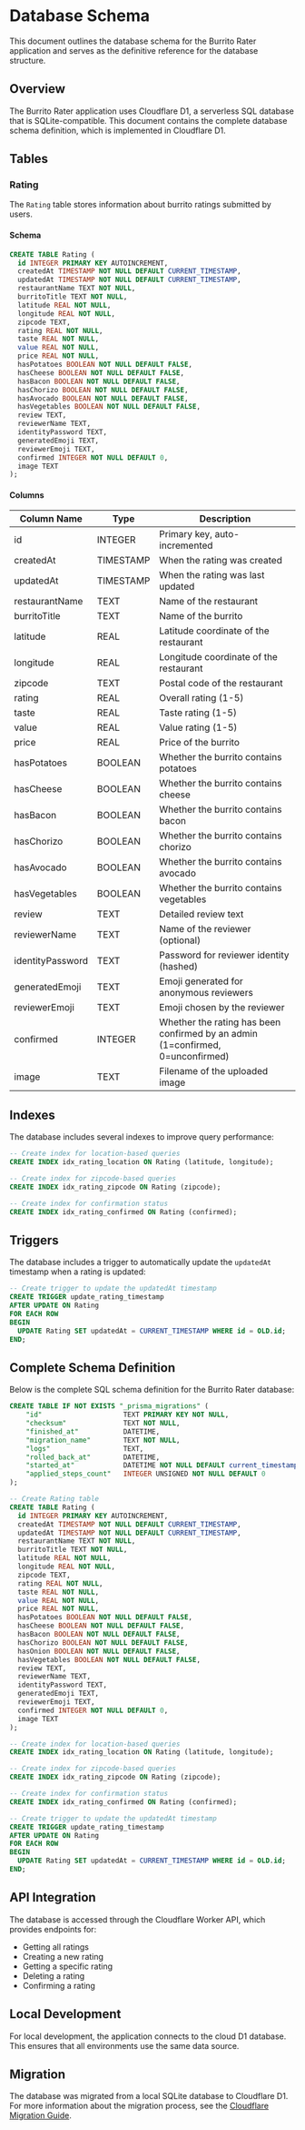 # Database Schema

This document outlines the database schema for the Burrito Rater application and serves as the definitive reference for the database structure.

## Overview

The Burrito Rater application uses Cloudflare D1, a serverless SQL database that is SQLite-compatible. This document contains the complete database schema definition, which is implemented in Cloudflare D1.

## Tables

### Rating

The `Rating` table stores information about burrito ratings submitted by users.

#### Schema

```sql
CREATE TABLE Rating (
  id INTEGER PRIMARY KEY AUTOINCREMENT,
  createdAt TIMESTAMP NOT NULL DEFAULT CURRENT_TIMESTAMP,
  updatedAt TIMESTAMP NOT NULL DEFAULT CURRENT_TIMESTAMP,
  restaurantName TEXT NOT NULL,
  burritoTitle TEXT NOT NULL,
  latitude REAL NOT NULL,
  longitude REAL NOT NULL,
  zipcode TEXT,
  rating REAL NOT NULL,
  taste REAL NOT NULL,
  value REAL NOT NULL,
  price REAL NOT NULL,
  hasPotatoes BOOLEAN NOT NULL DEFAULT FALSE,
  hasCheese BOOLEAN NOT NULL DEFAULT FALSE,
  hasBacon BOOLEAN NOT NULL DEFAULT FALSE,
  hasChorizo BOOLEAN NOT NULL DEFAULT FALSE,
  hasAvocado BOOLEAN NOT NULL DEFAULT FALSE,
  hasVegetables BOOLEAN NOT NULL DEFAULT FALSE,
  review TEXT,
  reviewerName TEXT,
  identityPassword TEXT,
  generatedEmoji TEXT,
  reviewerEmoji TEXT,
  confirmed INTEGER NOT NULL DEFAULT 0,
  image TEXT
);
```

#### Columns

| Column Name     | Type      | Description                                      |
|-----------------|-----------|--------------------------------------------------|
| id              | INTEGER   | Primary key, auto-incremented                    |
| createdAt       | TIMESTAMP | When the rating was created                      |
| updatedAt       | TIMESTAMP | When the rating was last updated                 |
| restaurantName  | TEXT      | Name of the restaurant                           |
| burritoTitle    | TEXT      | Name of the burrito                              |
| latitude        | REAL      | Latitude coordinate of the restaurant            |
| longitude       | REAL      | Longitude coordinate of the restaurant           |
| zipcode         | TEXT      | Postal code of the restaurant                    |
| rating          | REAL      | Overall rating (1-5)                             |
| taste           | REAL      | Taste rating (1-5)                               |
| value           | REAL      | Value rating (1-5)                               |
| price           | REAL      | Price of the burrito                             |
| hasPotatoes     | BOOLEAN   | Whether the burrito contains potatoes            |
| hasCheese       | BOOLEAN   | Whether the burrito contains cheese              |
| hasBacon        | BOOLEAN   | Whether the burrito contains bacon               |
| hasChorizo      | BOOLEAN   | Whether the burrito contains chorizo             |
| hasAvocado      | BOOLEAN   | Whether the burrito contains avocado             |
| hasVegetables   | BOOLEAN   | Whether the burrito contains vegetables          |
| review          | TEXT      | Detailed review text                             |
| reviewerName    | TEXT      | Name of the reviewer (optional)                  |
| identityPassword| TEXT      | Password for reviewer identity (hashed)          |
| generatedEmoji  | TEXT      | Emoji generated for anonymous reviewers          |
| reviewerEmoji   | TEXT      | Emoji chosen by the reviewer                     |
| confirmed       | INTEGER   | Whether the rating has been confirmed by an admin (1=confirmed, 0=unconfirmed) |
| image           | TEXT      | Filename of the uploaded image                   |

## Indexes

The database includes several indexes to improve query performance:

```sql
-- Create index for location-based queries
CREATE INDEX idx_rating_location ON Rating (latitude, longitude);

-- Create index for zipcode-based queries
CREATE INDEX idx_rating_zipcode ON Rating (zipcode);

-- Create index for confirmation status
CREATE INDEX idx_rating_confirmed ON Rating (confirmed);
```

## Triggers

The database includes a trigger to automatically update the `updatedAt` timestamp when a rating is updated:

```sql
-- Create trigger to update the updatedAt timestamp
CREATE TRIGGER update_rating_timestamp
AFTER UPDATE ON Rating
FOR EACH ROW
BEGIN
  UPDATE Rating SET updatedAt = CURRENT_TIMESTAMP WHERE id = OLD.id;
END;
```

## Complete Schema Definition

Below is the complete SQL schema definition for the Burrito Rater database:

```sql
CREATE TABLE IF NOT EXISTS "_prisma_migrations" (
    "id"                    TEXT PRIMARY KEY NOT NULL,
    "checksum"              TEXT NOT NULL,
    "finished_at"           DATETIME,
    "migration_name"        TEXT NOT NULL,
    "logs"                  TEXT,
    "rolled_back_at"        DATETIME,
    "started_at"            DATETIME NOT NULL DEFAULT current_timestamp,
    "applied_steps_count"   INTEGER UNSIGNED NOT NULL DEFAULT 0
);

-- Create Rating table
CREATE TABLE Rating (
  id INTEGER PRIMARY KEY AUTOINCREMENT,
  createdAt TIMESTAMP NOT NULL DEFAULT CURRENT_TIMESTAMP,
  updatedAt TIMESTAMP NOT NULL DEFAULT CURRENT_TIMESTAMP,
  restaurantName TEXT NOT NULL,
  burritoTitle TEXT NOT NULL,
  latitude REAL NOT NULL,
  longitude REAL NOT NULL,
  zipcode TEXT,
  rating REAL NOT NULL,
  taste REAL NOT NULL,
  value REAL NOT NULL,
  price REAL NOT NULL,
  hasPotatoes BOOLEAN NOT NULL DEFAULT FALSE,
  hasCheese BOOLEAN NOT NULL DEFAULT FALSE,
  hasBacon BOOLEAN NOT NULL DEFAULT FALSE,
  hasChorizo BOOLEAN NOT NULL DEFAULT FALSE,
  hasOnion BOOLEAN NOT NULL DEFAULT FALSE,
  hasVegetables BOOLEAN NOT NULL DEFAULT FALSE,
  review TEXT,
  reviewerName TEXT,
  identityPassword TEXT,
  generatedEmoji TEXT,
  reviewerEmoji TEXT,
  confirmed INTEGER NOT NULL DEFAULT 0,
  image TEXT
);

-- Create index for location-based queries
CREATE INDEX idx_rating_location ON Rating (latitude, longitude);

-- Create index for zipcode-based queries
CREATE INDEX idx_rating_zipcode ON Rating (zipcode);

-- Create index for confirmation status
CREATE INDEX idx_rating_confirmed ON Rating (confirmed);

-- Create trigger to update the updatedAt timestamp
CREATE TRIGGER update_rating_timestamp
AFTER UPDATE ON Rating
FOR EACH ROW
BEGIN
  UPDATE Rating SET updatedAt = CURRENT_TIMESTAMP WHERE id = OLD.id;
END;
```

## API Integration

The database is accessed through the Cloudflare Worker API, which provides endpoints for:

- Getting all ratings
- Creating a new rating
- Getting a specific rating
- Deleting a rating
- Confirming a rating

## Local Development

For local development, the application connects to the cloud D1 database. This ensures that all environments use the same data source.

## Migration

The database was migrated from a local SQLite database to Cloudflare D1. For more information about the migration process, see the [Cloudflare Migration Guide](./CLOUDFLARE_MIGRATION.md). 
